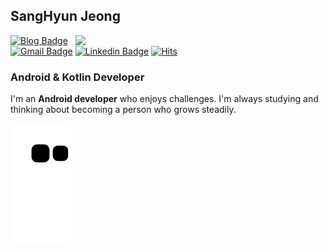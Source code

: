 ## SangHyun Jeong
[<img align="right" width="400" src="https://github-readme-stats.vercel.app/api?username=tkdgusl94&show_icons=true"/>](https://github.com/tkdgusl94/)

<div align=left>

[![Blog Badge](http://img.shields.io/badge/-Blog-black?style=flat-square&link=https://leveloper.tistory.com)](https://leveloper.tistory.com) 
[![Gmail Badge](https://img.shields.io/badge/-Gmail-d14836?style=flat-square&logo=Gmail&logoColor=white&link=mailto:tkdgusl94@gmail.com)](mailto:tkdgusl94@gmail.com)
[![Linkedin Badge](https://img.shields.io/badge/-LinkedIn-blue?style=flat-square&logo=Linkedin&logoColor=white&link=https://www.linkedin.com/in/sanghyun-jeong-9b79211a7/)](https://www.linkedin.com/in/sanghyun-jeong-9b79211a7/) 
[![Hits](https://hits.seeyoufarm.com/api/count/incr/badge.svg?url=https%3A%2F%2Fgithub.com%2Ftkdgusl94&count_bg=%2379C83D&title_bg=%23555555&icon=&icon_color=%23E7E7E7&title=views&edge_flat=false)](https://github.com/tkdgusl94)
</div>

### Android & Kotlin Developer
I'm an **Android developer** who enjoys challenges. I'm always studying and thinking about becoming a person who grows steadily.

![snake gif](https://github.com/tkdgusl94/tkdgusl94/blob/output/github-contribution-grid-snake.svg)
